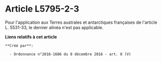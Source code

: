 # Article L5795-2-3

Pour l'application aux Terres australes et antarctiques françaises de l'article L. 5531-33, le dernier alinéa n'est pas
applicable.

**Liens relatifs à cet article**

	**Créé par**:

	  - Ordonnance n°2016-1686 du 8 décembre 2016 - art. 8 (V)
